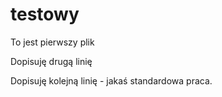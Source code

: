 # testowy

To jest pierwszy plik

Dopisuję drugą linię

Dopisuję kolejną linię - jakaś standardowa praca.
